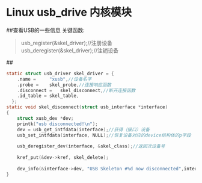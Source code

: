 # Linux usb_drive 内核模块
##查看USB的一些信息
    关键函数:
> usb_register(&skel_driver);//注册设备  
      usb_deregister(&skel_driver);//注销设备	
    
##<a name="code"/>
```C
static struct usb_driver skel_driver = {	
    .name =		"xusb",//设备名字
    .probe =	skel_probe,//连接响应函数
    .disconnect =	skel_disconnect,//断开连接函数
    .id_table =	skel_table,
  }; 
static void skel_disconnect(struct usb_interface *interface)
{
  	struct xusb_dev *dev;
  	printk("usb disconnected!\n");
  	dev = usb_get_intfdata(interface);//获得（接口）设备
  	usb_set_intfdata(interface, NULL);//恢复设备对应的device结构体的p字段
  	
  	usb_deregister_dev(interface, &skel_class);//返回次设备号
  
  	kref_put(&dev->kref, skel_delete);
  
  	dev_info(&interface->dev, "USB Skeleton #%d now disconnected",interface->minor);//次设备号	
}
```
